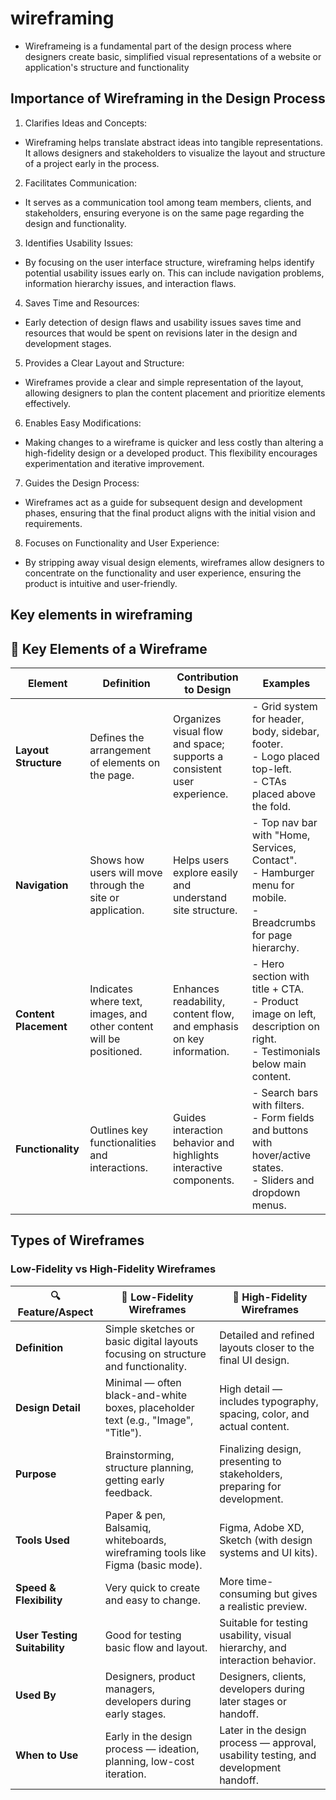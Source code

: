 # wireframing
- Wireframeing is a fundamental part of the design process where designers create basic, simplified visual representations of a website or application's structure and functionality
## Importance of Wireframing in the Design Process
1. Clarifies Ideas and Concepts:
- Wireframing helps translate abstract ideas into tangible representations. It allows designers and stakeholders to visualize the layout and structure of a project early in the process.
2. Facilitates Communication:
- It serves as a communication tool among team members, clients, and stakeholders, ensuring everyone is on the same page regarding the design and functionality.
3. Identifies Usability Issues:
- By focusing on the user interface structure, wireframing helps identify potential usability issues early on. This can include navigation problems, information hierarchy issues, and interaction flaws.
4. Saves Time and Resources:
- Early detection of design flaws and usability issues saves time and resources that would be spent on revisions later in the design and development stages.
5. Provides a Clear Layout and Structure:
- Wireframes provide a clear and simple representation of the layout, allowing designers to plan the content placement and prioritize elements effectively.
6. Enables Easy Modifications:
- Making changes to a wireframe is quicker and less costly than altering a high-fidelity design or a developed product. This flexibility encourages experimentation and iterative improvement.
7. Guides the Design Process:
- Wireframes act as a guide for subsequent design and development phases, ensuring that the final product aligns with the initial vision and requirements.
8. Focuses on Functionality and User Experience:
- By stripping away visual design elements, wireframes allow designers to concentrate on the functionality and user experience, ensuring the product is intuitive and user-friendly.
## Key elements in wireframing
## 🔑 Key Elements of a Wireframe

| Element            | Definition                                                                 | Contribution to Design                                               | Examples                                                                 |
|--------------------|-----------------------------------------------------------------------------|------------------------------------------------------------------------|--------------------------------------------------------------------------|
| **Layout Structure** | Defines the arrangement of elements on the page.                          | Organizes visual flow and space; supports a consistent user experience. | - Grid system for header, body, sidebar, footer. <br> - Logo placed top-left. <br> - CTAs placed above the fold. |
| **Navigation**       | Shows how users will move through the site or application.                | Helps users explore easily and understand site structure.             | - Top nav bar with "Home, Services, Contact". <br> - Hamburger menu for mobile. <br> - Breadcrumbs for page hierarchy. |
| **Content Placement**| Indicates where text, images, and other content will be positioned.       | Enhances readability, content flow, and emphasis on key information.   | - Hero section with title + CTA. <br> - Product image on left, description on right. <br> - Testimonials below main content. |
| **Functionality**    | Outlines key functionalities and interactions.                            | Guides interaction behavior and highlights interactive components.     | - Search bars with filters. <br> - Form fields and buttons with hover/active states. <br> - Sliders and dropdown menus. |
## Types of Wireframes
### Low-Fidelity vs High-Fidelity Wireframes

| 🔍 Feature/Aspect           | 📝 Low-Fidelity Wireframes                                                                 | 🎨 High-Fidelity Wireframes                                                               |
|-----------------------------|---------------------------------------------------------------------------------------------|--------------------------------------------------------------------------------------------|
| **Definition**              | Simple sketches or basic digital layouts focusing on structure and functionality.          | Detailed and refined layouts closer to the final UI design.                              |
| **Design Detail**           | Minimal — often black-and-white boxes, placeholder text (e.g., "Image", "Title").          | High detail — includes typography, spacing, color, and actual content.                   |
| **Purpose**                 | Brainstorming, structure planning, getting early feedback.                                 | Finalizing design, presenting to stakeholders, preparing for development.                |
| **Tools Used**              | Paper & pen, Balsamiq, whiteboards, wireframing tools like Figma (basic mode).             | Figma, Adobe XD, Sketch (with design systems and UI kits).                               |
| **Speed & Flexibility**     | Very quick to create and easy to change.                                                    | More time-consuming but gives a realistic preview.                                       |
| **User Testing Suitability**| Good for testing basic flow and layout.                                                     | Suitable for testing usability, visual hierarchy, and interaction behavior.              |
| **Used By**                 | Designers, product managers, developers during early stages.                               | Designers, clients, developers during later stages or handoff.                           |
| **When to Use**             | Early in the design process — ideation, planning, low-cost iteration.                       | Later in the design process — approval, usability testing, and development handoff.       |

